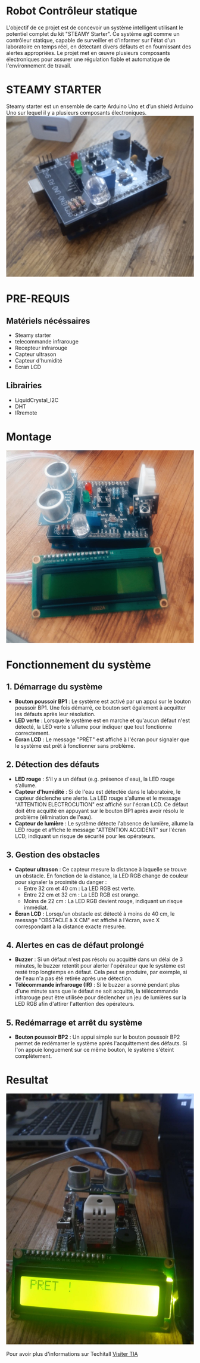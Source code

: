# Robot Contrôleur statique 
L'objectif de ce projet est de concevoir un système intelligent utilisant le potentiel complet du
kit "STEAMY Starter". Ce système agit comme un contrôleur statique, capable de surveiller 
et d'informer sur l'état d'un laboratoire en temps réel, en détectant divers défauts et en 
fournissant des alertes appropriées. Le projet met en œuvre plusieurs composants 
électroniques pour assurer une régulation fiable et automatique de l'environnement de travail.

# STEAMY STARTER
Steamy starter est un ensemble de carte Arduino Uno et d’un shield Arduino Uno sur lequel il 
y a plusieurs composants électroniques.
![steamy](Saved%20Pictures/steamy.jpg)

# PRE-REQUIS
  ## Matériels nécéssaires 
   - Steamy starter
   - telecommande infrarouge
   - Recepteur infrarouge
   - Capteur ultrason
   - Capteur d'humidité
   - Ecran LCD
  ## Librairies
   - LiquidCrystal_I2C
   - DHT
   - IRremote
# Montage
![steamy](Saved%20Pictures/steamy_montage.jpg)

# Fonctionnement du système
  ## 1. Démarrage du système

  - **Bouton poussoir BP1** : Le système est activé par un appui sur le bouton poussoir BP1. Une fois démarré, ce bouton sert également à acquitter les défauts après leur résolution.
  - **LED verte** : Lorsque le système est en marche et qu'aucun défaut n'est détecté, la LED verte s'allume pour indiquer que tout fonctionne correctement.
  - **Écran LCD** : Le message "PRÊT" est affiché à l'écran pour signaler que le système est prêt à fonctionner sans problème.
  
  ## 2. Détection des défauts
  
  - **LED rouge** : S’il y a un défaut (e.g. présence d'eau), la LED rouge s’allume.
  - **Capteur d'humidité** : Si de l'eau est détectée dans le laboratoire, le capteur déclenche une alerte. La LED rouge s'allume et le message "ATTENTION ELECTROCUTION" est affiché sur l'écran LCD. Ce défaut doit être acquitté en appuyant sur le bouton BP1 après avoir résolu le problème (élimination de l'eau).
  - **Capteur de lumière** : Le système détecte l'absence de lumière, allume la LED rouge et affiche le message "ATTENTION ACCIDENT" sur l'écran LCD, indiquant un risque de sécurité pour les opérateurs.
  
  ## 3. Gestion des obstacles
  
  - **Capteur ultrason** : Ce capteur mesure la distance à laquelle se trouve un obstacle. En fonction de la distance, la LED RGB change de couleur pour signaler la proximité du danger :
      - Entre 32 cm et 40 cm : La LED RGB est verte.
      - Entre 22 cm et 32 cm : La LED RGB est orange.
      - Moins de 22 cm : La LED RGB devient rouge, indiquant un risque immédiat.
  - **Écran LCD** : Lorsqu'un obstacle est détecté à moins de 40 cm, le message "OBSTACLE à X CM" est affiché à l'écran, avec X correspondant à la distance exacte mesurée.
  
  ## 4. Alertes en cas de défaut prolongé
  
  - **Buzzer** : Si un défaut n'est pas résolu ou acquitté dans un délai de 3 minutes, le buzzer retentit pour alerter l'opérateur que le système est resté trop longtemps en défaut. Cela peut se produire, par exemple, si de l'eau n'a pas été retirée après une détection.
  - **Télécommande infrarouge (IR)** : Si le buzzer a sonné pendant plus d'une minute sans que le défaut ne soit acquitté, la télécommande infrarouge peut être utilisée pour déclencher un jeu de lumières sur la LED RGB afin d'attirer l'attention des opérateurs.
  
  ## 5. Redémarrage et arrêt du système
  
  - **Bouton poussoir BP2** : Un appui simple sur le bouton poussoir BP2 permet de redémarrer le système après l'acquittement des défauts. Si l'on appuie longuement sur ce même bouton, le système s'éteint complètement.
  
# Resultat  
![steamy](Saved%20Pictures/pret.jpg)

Pour avoir plus d'informations sur Techitall [Visiter TIA](https://techitall.co)

